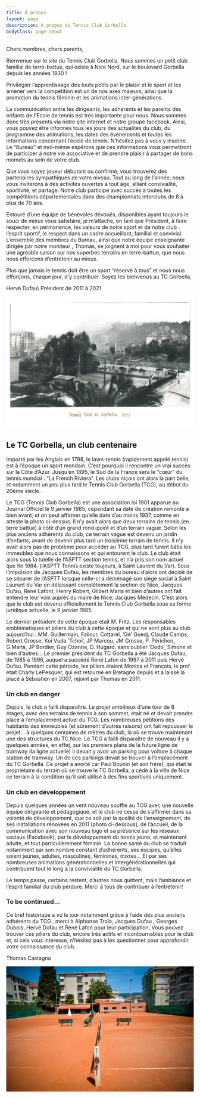 ```yaml
---
title: À propos
layout: page
description: À propos du Tennis Club Gorbella
bodyClass: page-about
---
```




Chers membres, chers parents,

Bienvenue sur le site du Tennis Club Gorbella.
Nous sommes un petit club familial de terre-battue, qui existe à Nice Nord, sur le boulevard Gorbella depuis les années 1930 !

Privilégier l’apprentissage des touts petits par le plaisir et le sport et les amener vers la compétition est un de nos axes majeurs, ainsi que la promotion du tennis féminin et les animations inter-générations.

La communication entre les dirigeants, les adhérents et les parents des enfants de l’Ecole de tennis est très importante pour nous. Nous sommes donc très présents via notre site internet et notre groupe facebook. Ainsi, vous pouvez être informés tous les jours des actualités du club, du programme des animations, les dates des événements et toutes les informations concernant l’école de tennis. N’hésitez pas à vous y inscrire. Le “Bureau” et moi-même espérons que ces informations vous permettront de participer à notre vie associative et de prendre plaisir à partager de bons momets au sein de votre club.

Que vous soyez joueur débutant ou confirmé, vous trouverez des partenaires sympathiques de votre niveau. Tout au long de l’année, nous vous inviterons à des activités ouvertes à tout âge, alliant convivialité, sportivité, et partage. Notre club participe avec succès à toutes les compétitions départementales dans des championnats interclubs de 8 à plus de 70 ans.

Entouré d’une équipe de bénévoles dévoués, disponibles ayant toujours le souci de mieux vous satisfaire, je m’attache, en tant que Président, à faire respecter, en permanence, les valeurs de notre sport et de notre club : l’esprit sportif, le respect dans un cadre accueillant, familial et convivial. L’ensemble des membres du Bureau, ainsi que notre équipe enseignante dirigée par notre moniteur , Thomas, se joignent à moi pour vous souhaiter une agréable saison sur nos superbes terrains en terre-battue, que nous nous efforçons d’entretenir au mieux.

Plus que jamais le tennis doit être un sport “réservé à tous” et nous nous efforçons, chaque jour, d’y contribuer.
Soyez les bienvenus au TC Gorbella,

Hervé Dufau\\
Président de 2011 à 2021


![Le TC Gorbella en 1937](/images/photos/tcgorbella-1937-scan.jpg)

## Le TC Gorbella, un club centenaire

Importé par les Anglais en 1798, le lawn-tennis (rapidement appelé tennis) est à l’époque un sport mondain. C’est pourquoi il rencontre un vrai succès sur la Côte d’Azur. Jusqu’en 1895, le Sud de la France sera le “cœur” du tennis mondial : “La French Riviera”. Les clubs niçois ont alors la part belle, et notamment un peu plus tard le Tennis Club Gorbella (TCG), au début du 20ème siècle.

Le TCG (Tennis Club Gorbella) est une association loi 1901 apparue au Journal Officiel le 9 janvier 1985, cependant sa date de création remonte à bien avant, et on peut affirmer qu’elle date d’au moins 1937, comme en atteste la photo ci-dessus. Il n’y avait alors que deux terrains de tennis (en terre battue) à côté d’un grand rond-point et d’un terrain vague. Selon les plus anciens adhérents du club, ce terrain vague est devenu un jardin d’enfants, avant de devenir plus tard un troisième terrain de tennis. Il n’y avait alors pas de problème pour accéder au TCG, plus tard furent bâtis les immeubles que nous connaissons et qui entourent le club.
Le club était alors sous la tutelle de l’ASPTT section tennis, et n’a pris son nom actuel que fin 1984. (l’ASPTT Tennis existe toujours, à Saint Laurent du Var).
Sous l’impulsion de Jacques Dufau, les membres du bureau d’alors ont décidé de se séparer de l’ASPTT lorsque celle-ci a déménagé son siège social à Saint Laurent du Var en délaissant complètement la section de Nice. Jacques Dufau, René Lafont, Henry Robert, Gilbert Maria et bien d’autres ont fait entendre leur voix auprès du maire de Nice, Jacques Médecin. C’est alors que le club est devenu officiellement le Tennis Club Gorbella sous sa forme juridique actuelle, le 9 janvier 1985.

Le dernier président de cette époque était M. Fritz. Les responsables emblématiques et piliers du club à cette époque et qui ne sont plus au club aujourd’hui : MM. Guillermain, Fallour, Cottarel, ‘Gé’ Guedj, Claude Camps, Robert Grosse, Koi Vuda ‘Tchoi’, JP Marcou, JM Grosse, P. Périchon, G.Maria, JP Bordier, Guy Ozanne, D. Hugard, sans oublier ‘Dodo’, Simone et bien d’autres…
Le premier président du TC Gorbella a été Jacques Dufau, de 1985 à 1996, auquel a succédé René Lafon de 1997 à 2011 puis Hervé Dufau. Pendant cette période, les piliers étaient Monica et François, le prof était Charly LePesquer, qui est retourné en Bretagne depuis et a laissé la place à Sébastien en 2007, rejoint par Thomas en 2011.
### Un club en danger

Depuis, le club a failli disparaître. Le projet ambitieux d’une tour de 8 étages, avec des terrains de tennis à son sommet, était né et devait prendre place à l’emplacement actuel du TCG. Les nombreuses pétitions des habitants des immeubles (et sûrement d’autres raisons) ont fait repousser le projet… à quelques centaines de mètres du club, là où se trouve maintenant une des structures du TC Nice.
Le TCG a failli disparaître de nouveau il y a quelques années, en effet, sur les premiers plans de la future ligne de tramway (la ligne actuelle) il devait y avoir un parking pour voiture à chaque station de tramway. Un de ces parkings devait se trouver à l’emplacement du TC Gorbella.
Ce projet a avorté car Paul Bounin (et son frère), qui était le propriétaire du terrain où se trouve le TC Gorbella, a cédé à la ville de Nice ce terrain à la condition qu’il soit utilisé à des fins sportives uniquement.
### Un club en développement

Depuis quelques années un vent nouveau souffle au TCG avec une nouvelle équipe dirigeante et pédagogique, et le club ne cesse de s’affirmer dans sa volonté de développement, que ce soit par la qualité de l’enseignement, de ses installations rénovées en 2011 (photo ci-dessous), de l’accueil, de la communication avec son nouveau logo et sa présence sur les réseaux sociaux (Facebook), par le développement du tennis jeune, et maintenant adulte, et tout particulièrement féminin.
La bonne santé du club se traduit notamment par son nombre constant d’adhérents, ses équipes, qu’elles soient jeunes, adultes, masculines, féminines, mixtes… Et par ses nombreuses animations générationnelles et intergénérationnelles qui contribuent tout le long à la convivialité du TC Gorbella.

Le temps passe, certains restent, d’autres nous quittent, mais l’ambiance et l’esprit familial du club perdure. Merci à tous de contribuer à l’entretenir!
### To be continued…

Ce bref historique a vu le jour notamment grâce à l’aide des plus anciens adhérents du TCG , merci à Alphonse Troïa, Jacques Dufau , Georges Dubois, Hervé Dufau et René Lafon pour leur participation, Vous pouvez trouver ces piliers du club, encore très actifs et incontournables pour le club et, si cela vous intéresse, n’hésitez pas à les questionner pour approfondir votre connaissance du club.

Thomas Castagna

![Le TC Gorbella en 2018](/images/photos/tcg-2018-06-23-B.jpg)
